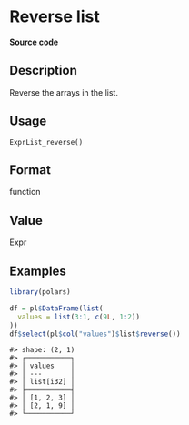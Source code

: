 
# Reverse list

[**Source code**](https://github.com/pola-rs/r-polars/tree/53c7d964901ed4a019998e89aff8c6d44691d793/R/expr__list.R#L93)

## Description

Reverse the arrays in the list.

## Usage

<pre><code class='language-R'>ExprList_reverse()
</code></pre>

## Format

function

## Value

Expr

## Examples

``` r
library(polars)

df = pl$DataFrame(list(
  values = list(3:1, c(9L, 1:2))
))
df$select(pl$col("values")$list$reverse())
```

    #> shape: (2, 1)
    #> ┌───────────┐
    #> │ values    │
    #> │ ---       │
    #> │ list[i32] │
    #> ╞═══════════╡
    #> │ [1, 2, 3] │
    #> │ [2, 1, 9] │
    #> └───────────┘
